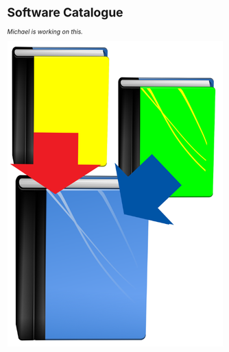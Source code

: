 Software Catalogue
==================

*Michael is working on this.*

![Merge Books](images/merge_books.svg)


